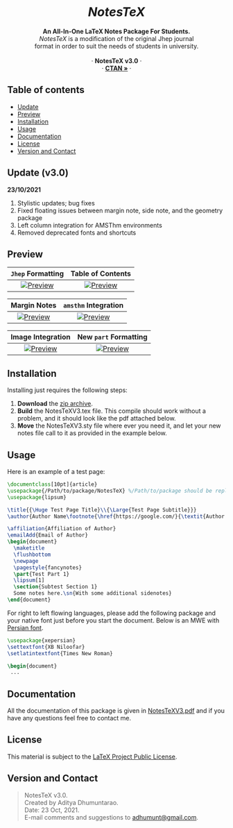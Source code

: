   <h1 align="center"><i>NotesTeX</i></h1>

  <p align="center">
    <b>An All-In-One LaTeX Notes Package For Students.</b>
    <br>
    <i>NotesTeX</i> is a modification of the original Jhep journal <br> format in order to suit the needs of students in university. 
    <br>
    <br>
    &middot;
    <b>NotesTeX v3.0</b>
    &middot;
    <br>
    &middot; 
     <a href="https://ctan.org/pkg/notestex"><strong>CTAN &raquo;</strong></a>
    &middot;
  </p>

</p>

## Table of contents

- [Update](#update)
- [Preview](#preview)
- [Installation](#installation)
- [Usage](#usage)
- [Documentation](#documentation)
- [License](#license)
- [Version and Contact](#version-and-contact) 

## Update (v3.0)

**23/10/2021** 

1. Stylistic updates; bug fixes
2. Fixed floating issues between margin note, side note, and the geometry package
3. Left column integration for AMSThm environments
4. Removed deprecated fonts and shortcuts

## Preview

|                    ```Jhep``` Formatting                     |                      Table of Contents                       |
| :----------------------------------------------------------: | :----------------------------------------------------------: |
| [![Preview](https://raw.githubusercontent.com/adhumunt/NotesTeX/master/Sample/Sample0.png)](https://raw.githubusercontent.com/adhumunt/NotesTeX/master/Sample/Sample0.pdf) | [![Preview](https://raw.githubusercontent.com/adhumunt/NotesTeX/master/Sample/Sample1.png)](https://raw.githubusercontent.com/adhumunt/NotesTeX/master/Sample/Sample1.pdf) |

|                         Margin Notes                         |                   ```amsthm``` Integration                   |
| :----------------------------------------------------------: | :----------------------------------------------------------: |
| [![Preview](https://raw.githubusercontent.com/adhumunt/NotesTeX/master/Sample/Sample2.png)](https://raw.githubusercontent.com/adhumunt/NotesTeX/master/Sample/Sample2.pdf) | [![Preview](https://raw.githubusercontent.com/adhumunt/NotesTeX/master/Sample/Sample3.png)](https://raw.githubusercontent.com/adhumunt/NotesTeX/master/Sample/Sample3.pdf) |

|                      Image Integration                       |                  New ```part``` Formatting                   |
| :----------------------------------------------------------: | :----------------------------------------------------------: |
| [![Preview](https://raw.githubusercontent.com/adhumunt/NotesTeX/master/Sample/Sample4.png)](https://raw.githubusercontent.com/adhumunt/NotesTeX/master/Sample/Sample4.pdf) | [![Preview](https://raw.githubusercontent.com/adhumunt/NotesTeX/master/Sample/Sample5.png)](https://raw.githubusercontent.com/adhumunt/NotesTeX/master/Sample/Sample5.pdf) |

## Installation

Installing just requires the following steps:

1. **Download** the [zip archive](NotesTeXV3.zip).
2. **Build** the NotesTeXV3.tex file. This compile should work without a problem, and it should look like the pdf attached below.
3. **Move** the NotesTeXV3.sty file where ever you need it, and let your new notes file call to it as provided in the example below.

## Usage

Here is an example of a test page:

```latex
\documentclass[10pt]{article}
\usepackage{/Path/to/package/NotesTeX} %/Path/to/package should be replaced with package location
\usepackage{lipsum}

\title{{\Huge Test Page Title}\\{\Large{Test Page Subtitle}}}
\author{Author Name\footnote{\href{https://google.com/}{\textit{Author Website}}}}

\affiliation{Affiliation of Author}
\emailAdd{Email of Author}
\begin{document}
  \maketitle
  \flushbottom
  \newpage
  \pagestyle{fancynotes}
  \part{Test Part 1}
  \lipsum[1]
  \section{Subtest Section 1}
  Some notes here.\sn{With some additional sidenotes}
\end{document}
```

For right to left flowing languages, please add the following package and your native font just before you start the document. Below is an MWE with [Persian font](https://fontlibrary.org/en/font/xb-niloofar).

```latex
\usepackage{xepersian}
\settextfont{XB Niloofar}
\setlatintextfont{Times New Roman}

\begin{document}
 ...
```

## Documentation

All the documentation of this package is given in [NotesTeXV3.pdf](NotesTeXV3/NotesTeX.pdf) and if you have any questions feel free to contact me.

## License

This material is subject to the [LaTeX Project Public License](LICENSE).

## Version and Contact

> NotesTeX v3.0.  
> Created by Aditya Dhumuntarao.  
> Date: 23 Oct, 2021.  
> E-mail comments and suggestions to adhumunt@gmail.com.  
